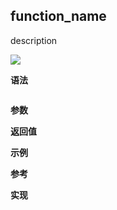 ## function_name

description

![](https://img.shields.io/badge/-Label-blue)

**语法**

```js

```

**参数**

**返回值**

**示例**

**参考**

**实现**
